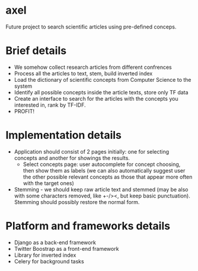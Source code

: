 axel
====

Future project to search scientific articles using pre-defined conceps.


Brief details
=============

* We somehow collect research articles from different confrences
* Process all the articles to text, stem, build inverted index
* Load the dictionary of scientific concepts from Computer Science to the system
* Identify all possible concepts inside the article texts, store only TF data
* Create an interface to search for the articles with the concepts you interested in, rank by TF-IDF.
* PROFIT!


Implementation details
======================

* Application should consist of 2 pages initially: one for selecting concepts and another for showings the results.
  * Select concepts page: user autocomplete for concept choosing, then show them as labels (we can also automatically suggest user the other possible relevant concepts as those that appear more often with the target ones)
* Stemming - we should keep raw article text and stemmed (may be also with some characters removed, like +-/><, but keep basic punctuation). Stemming should possibly restore the normal form.

Platform and frameworks details
===============================

* Django as a back-end framework
* Twitter Boostrap as a front-end framework
* Library for inverted index
* Celery for background tasks